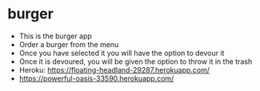 # burger
* This is the burger app
* Order a burger from the menu
* Once you have selected it you will have the option to devour it
* Once it is devoured, you will be given the option to throw it in the trash
* Heroku:  https://floating-headland-29287.herokuapp.com/
* https://powerful-oasis-33590.herokuapp.com/